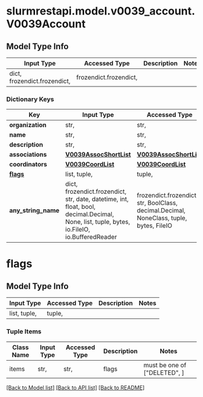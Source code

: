 # slurmrestapi.model.v0039_account.V0039Account

## Model Type Info
Input Type | Accessed Type | Description | Notes
------------ | ------------- | ------------- | -------------
dict, frozendict.frozendict,  | frozendict.frozendict,  |  | 

### Dictionary Keys
Key | Input Type | Accessed Type | Description | Notes
------------ | ------------- | ------------- | ------------- | -------------
**organization** | str,  | str,  |  | 
**name** | str,  | str,  |  | 
**description** | str,  | str,  |  | 
**associations** | [**V0039AssocShortList**](V0039AssocShortList.md) | [**V0039AssocShortList**](V0039AssocShortList.md) |  | [optional] 
**coordinators** | [**V0039CoordList**](V0039CoordList.md) | [**V0039CoordList**](V0039CoordList.md) |  | [optional] 
**[flags](#flags)** | list, tuple,  | tuple,  |  | [optional] 
**any_string_name** | dict, frozendict.frozendict, str, date, datetime, int, float, bool, decimal.Decimal, None, list, tuple, bytes, io.FileIO, io.BufferedReader | frozendict.frozendict, str, BoolClass, decimal.Decimal, NoneClass, tuple, bytes, FileIO | any string name can be used but the value must be the correct type | [optional]

# flags

## Model Type Info
Input Type | Accessed Type | Description | Notes
------------ | ------------- | ------------- | -------------
list, tuple,  | tuple,  |  | 

### Tuple Items
Class Name | Input Type | Accessed Type | Description | Notes
------------- | ------------- | ------------- | ------------- | -------------
items | str,  | str,  | flags | must be one of ["DELETED", ] 

[[Back to Model list]](../../README.md#documentation-for-models) [[Back to API list]](../../README.md#documentation-for-api-endpoints) [[Back to README]](../../README.md)

